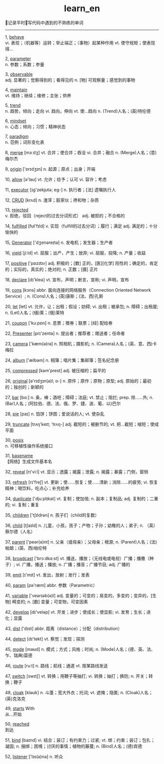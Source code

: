 <h1 align="center">learn_en</h1>

记录平时写代码中遇到的不熟练的单词

------
1, [behave](http://dict.youdao.com/w/eng/behave)  
vi. 表现；（机器等）运转；举止端正；（事物）起某种作用 vt. 使守规矩；使表现得…

2, [parameter](http://dict.youdao.com/w/eng/parameter)  
n. 参数；系数；参量

3, [observable](http://dict.youdao.com/w/eng/observable)  
adj. 显著的；觉察得到的；看得见的 n. [物] 可观察量；感觉到的事物

4, [maintain](http://dict.youdao.com/w/eng/maintain)  
vt. 维持；继续；维修；主张；供养

5, [trend](http://dict.youdao.com/w/eng/trend)  
n. 趋势，倾向；走向 vi. 趋向，伸向 vt. 使…趋向 n. (Trend)人名；(英)特伦德

6, [mindset](http://dict.youdao.com/w/eng/mindset)  
n. 心态；倾向；习惯；精神状态

7, [paradigm](http://dict.youdao.com/w/eng/paradigm)  
n. 范例；词形变化表

8, [merge](http://dict.youdao.com/w/eng/merge)  [mɜːdʒ]
vt. 合并；使合并；吞没 
vi. 合并；融合 
n. (Merge)人名；(意)梅尔杰

9, [origin](http://dict.youdao.com/w/eng/origin)  ['ɒrɪdʒɪn]
n. 起源；原点；出身；开端

10, [allow](http://dict.youdao.com/w/eng/allow)  [ə'laʊ]
vt. 允许；给予；认可 
vi. 容许；考虑

11, [executor](http://dict.youdao.com/w/eng/executor)  [ɪg'zekjʊtə; eg-]
n. 执行者；[法] 遗嘱执行人

12, [CRUD](http://dict.youdao.com/w/eng/CRUD)  [krʌd]
n. 渣滓；脏家伙；搀和物；杂质

13, [rejected](http://dict.youdao.com/w/eng/rejected)  
v. 拒绝，驳回（reject的过去分词形式） 
adj. 被拒的；不合格的

14, [fulfilled](http://dict.youdao.com/w/eng/fulfilled)  [fʊl'fɪld]
v. 实现（fulfill的过去分词）；履行；满足 
adj. 满足的；十分愉快的

15, [Generator](http://dict.youdao.com/w/eng/Generator)  ['dʒenəreɪtə]
n. 发电机；发生器；生产者

16, [yield](http://dict.youdao.com/w/eng/yield)  [jiːld]
vt. 屈服；出产，产生；放弃;
vi. 屈服，投降;
n. 产量；收益

17, [positive](http://dict.youdao.com/w/eng/positive)  ['pɒzɪtɪv]
adj. 积极的；[数] 正的，[医][化学] 阳性的；确定的，肯定的；实际的，真实的；绝对的;
n. 正数；[摄] 正片

18, [declare](http://dict.youdao.com/w/eng/declare)  [dɪ'kleə]
vt. 宣布，声明；断言，宣称;
vi. 声明，宣布

19, [cons](http://dict.youdao.com/w/eng/cons)  [kɔns]
abbr. 面向连接的网络服务（Connection Oriented Network Service）;
n. (Cons)人名；(英)康斯；(法、西)孔斯

20, [let](http://dict.youdao.com/w/eng/let)  [let]
vt. 允许，让；出租；假设；妨碍;
vi. 出租；被承包;
n. 障碍；出租屋;
n. (Let)人名；(缅)莱；(俄)莱特

21, [coupon](http://dict.youdao.com/w/eng/coupon)  ['kuːpɒn]
n. 息票；赠券；联票；[经] 配给券

22, [Presenter](http://dict.youdao.com/w/eng/Presenter)  [prɪ'zentə]
n. 提出者；推荐者；赠送者；任命者

23, [camera](http://dict.youdao.com/w/eng/camera)  ['kæm(ə)rə]
n. 照相机；摄影机;
n. (Camera)人名；(英、意、西)卡梅拉

24, [album](http://dict.youdao.com/w/eng/album)  ['ælbəm]
n. 相簿；唱片集；集邮簿；签名纪念册

25, [compressed](http://dict.youdao.com/w/eng/compressed)  [kəm'prest]
adj. 被压缩的；扁平的

26, [original](http://dict.youdao.com/w/eng/original)  [ə'rɪdʒɪn(ə)l; ɒ-]
n. 原件；原作；原物；原型;
adj. 原始的；最初的；独创的；新颖的

27, [bar](http://dict.youdao.com/w/eng/bar)  [bɑː]
n. 条，棒；酒吧；障碍；法庭;
vt. 禁止；阻拦;
prep. 除……外;
n. (Bar)人名；(阿拉伯、德、法、俄、罗、捷、波、葡、以)巴尔

28, [pie](http://dict.youdao.com/w/eng/pie)  [paɪ]
n. 馅饼；饼图；爱说话的人;
vt. 使杂乱

29, [truncate](http://dict.youdao.com/w/eng/truncate)  [trʌŋ'keɪt; 'trʌŋ-]
adj. 截短的；被删节的;
vt. 把…截短；缩短；使成平面

30, [posix](http://dict.youdao.com/w/eng/posix)  
n. 可移植性操作系统接口

31, [basename](http://dict.youdao.com/w/eng/basename)  
【网络】生成文件基本名

32, [reveal](http://dict.youdao.com/w/eng/reveal)  [rɪ'viːl]
vt.   显示；透露；揭露；泄露;
n.   揭露；暴露；门侧，窗侧

33, [refresh](http://dict.youdao.com/w/eng/refresh)  [rɪ'freʃ]
vt.   更新；使……恢复；使……清新；消除……的疲劳;
vi.   恢复精神；喝饮料，吃点心；补充给养

34, [duplicate](http://dict.youdao.com/w/eng/duplicate)  ['djuːplɪkət]
vt.   复制；使加倍;
n.   副本；复制品;
adj.   复制的；二重的;
vi.   复制；重复

35, [children](http://dict.youdao.com/w/eng/children)  ['tʃɪldrən]
n.   孩子们（child的复数）

36, [child](http://dict.youdao.com/w/eng/child)  [tʃaɪld]
n. 儿童，小孩，孩子；产物；子孙；幼稚的人；弟子;
n. （英）蔡尔德（人名）

37, [parent](http://dict.youdao.com/w/eng/parent)  ['peər(ə)nt]
n. 父亲（或母亲）；父母亲；根源;
n. (Parent)人名；(法)帕朗；(英、西)帕伦特

38, [broadcast](http://dict.youdao.com/w/eng/broadcast)  ['brɔːdkɑːst]
vt. 播送，播放；（无线电或电视）广播；播撒（种子）;
vi. 广播，播送；播放;
n. 广播；播音；广播节目;
adj. 广播的

39, [emit](http://dict.youdao.com/w/eng/emit)  [ɪ'mɪt]
vt. 发出，放射；发行；发表

40, [param](http://dict.youdao.com/w/eng/param)  [pə'ræm]
abbr. 参数（Parametric）

41, [variable](http://dict.youdao.com/w/eng/variable)  ['veərɪəb(ə)l]
adj. 变量的；可变的；易变的，多变的；变异的，[生物] 畸变的;
n. [数] 变量；可变物，可变因素

42, [develop](http://dict.youdao.com/w/eng/develop)  [dɪ'veləp]
vt. 开发；进步；使成长；使显影;
vi. 发育；生长；进化；显露

43, [dist](http://dict.youdao.com/w/eng/dist)  ['dɪst]
abbr. 距离（distance）；分配（distribution）

44, [detect](http://dict.youdao.com/w/eng/detect)  [dɪ'tekt]
vt. 察觉；发现；探测

45, [mode](http://dict.youdao.com/w/eng/mode)  [məʊd]
n. 模式；方式；风格；时尚;
n. (Mode)人名；(德、英、法、乍、瑞典)莫德

46, [route](http://dict.youdao.com/w/eng/route)  [ruːt]
n. 路线；航线；通道 
vt. 按某路线发送

47, [switch](http://dict.youdao.com/w/eng/switch)  [swɪtʃ]
vt. 转换；用鞭子等抽打;
vi. 转换；抽打；换防;
n. 开关；转换；鞭子

48, [cloak](http://dict.youdao.com/w/eng/cloak)  [kləʊk]
n. 斗蓬；宽大外衣；托词;
vt. 遮掩；隐匿;
n. (Cloak)人名；(英)克洛克

49, [starts](http://dict.youdao.com/w/eng/starts) With  
从…开始

50, [reached](http://dict.youdao.com/w/eng/reached)  
到达

51, [bind](http://dict.youdao.com/w/eng/bind)  [baɪnd]
vi. 结合；装订；有约束力；过紧;
vt. 绑；约束；装订；包扎；凝固;
n. 捆绑；困境；讨厌的事情；植物的藤蔓;
n. (Bind)人名；(德)宾德

52, [listener](http://dict.youdao.com/w/eng/listener)  ['lɪs(ə)nə]
n.   听众
